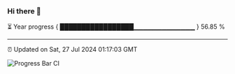 ### Hi there 👋

⏳ Year progress { █████████████████▁▁▁▁▁▁▁▁▁▁▁▁▁ } 56.85 %

---

⏰ Updated on Sat, 27 Jul 2024 01:17:03 GMT

![Progress Bar CI](https://github.com/liununu/liununu/workflows/Progress%20Bar%20CI/badge.svg)
